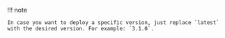 !!! note

    In case you want to deploy a specific version, just replace `latest` with the desired version. For example: `3.1.0`.
